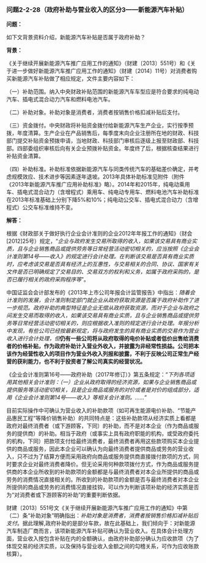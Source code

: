 ### 问题2-2-28（政府补助与营业收入的区分3——新能源汽车补贴）

**问题：**

如下文背景资料介绍，新能源汽车补贴是否属于政府补助？

**背景：**

《关于继续开展新能源汽车推广应用工作的通知》（财建〔2013〕551号）和《关于进一步做好新能源汽车推广应用工作的通知》（财建〔2014〕11号）对消费者购买新能源汽车补贴做了相应规定，文件主要内容如下：

（一）补助范围。纳入中央财政补贴范围的新能源汽车车型应是符合要求的纯电动汽车、插电式混合动力汽车和燃料电池汽车。

（二）补助对象。补助对象是消费者，消费者按销售价格扣减补贴后支付。

（三）资金拨付。中央财政将补贴资金拨付给新能源汽车生产企业，实行按季预拨，年度清算。生产企业在产品销售后，每季度末向企业注册所在地的财政、科技部门提交补贴资金预拨申请，当地财政、科技部门审核后逐级上报至财政部、科技部。四部委组织审核后向有关企业预拨补贴资金。年度终了后，根据核查结果进行补贴资金清算。

（四）补助标准。补助标准依据新能源汽车与同类传统汽车的基础差价确定，并考虑规模效应、技术进步等因素逐年退坡。2013年具体补助标准见附件（附件《2013年新能源汽车推广应用补助标准》略）。2014年和2015年，纯电动乘用车、插电式混合动力（含增程式）乘用车、纯电动专用车、燃料电池汽车补助标准在2013年标准基础上分别下降5%和10%；纯电动公交车、插电式混合动力（含增程式）公交车标准维持不变。

**解答：**

根据《财政部关于做好执行企业会计准则的企业2012年年报工作的通知》（财会[2012]25号）规定，“*企业与政府发生交易所取得的收入，如果该交易具有商业实质，且与企业销售商品或提供劳务等日常经营活动密切相关的，应当按照《企业会计准则第14号——收入》的规定进行会计处理。在判断该交易是否具有商业实质时，应考虑该交易是否具有经济上的互惠性，与交易相关的合同、协议、国家有关文件是否已明确规定了交易目的、交易双方的权利和义务，如属于政府采购的，是否已履行相关的政府采购程序等*”。

中国证监会会计部发布的《2013年上市公司年报会计监管报告》中指出：*随着会计准则的发展，会计准则制定部门就企业从政府获取资源是否属于政府补助作了进一步规范。政府补助的典型特征是企业无偿从政府获取资源，而对于企业与政府之间发生交易而取得的收入，如果该交易具有商业实质，且与企业销售商品或提供劳务等日常经营活动密切相关的，则应根据收入准则的规定进行会计处理。年报分析中发现，有些公司已经按最新规定，将与政府发生的具有商业实质的交易作为营业收入进行会计处理，但***仍有一些公司将从政府取得的电价补贴或者低价出售给消费者的价格补贴，作为政府补助计入营业外收入，并披露为非经常性损益。公司把本该作为经营性收入的项目作为营业外收入列报和披露，不利于反映公司正常生产经营的获利能力，也不利于投资者了解公司真实的经营状况。**

《企业会计准则第16号——政府补助（2017年修订）》第五条规定：“*下列各项适用其他相关会计准则：（一）企业从政府取得的经济资源，如果与企业销售商品或提供服务等活动密切相关，且是企业商品或服务的对价或者是对价的组成部分，适用《企业会计准则第14号——收入》等相关会计准则。……*”

目前实际操作中可确认为营业收入的补助款项（如可再生能源电价补助、“节能产品惠民工程”等降价销售补助）的共同特点是：这些补助款项从经济实质上看都是政府对最终消费者（或下游顾客，下同）的补助，而不是对本企业（作为商品或服务的提供商）的补助。相当于政府（或事实上具有政府职能的机构，或受政府委托的机构，下同）把款项支付给最终消费者，最终消费者再用这些款项购买本企业提供的商品或服务，因此本企业可以确认为向最终消费者提供商品或劳务的营业收入，只不过为了结算方便而采用政府向商品或服务提供商直接拨付款项的方式，同时要求企业对最终消费者降价。但无论采用何种款项拨付方式，作为商品或服务提供商的本企业所收到的补助款项的金额都是与最终消费者对本企业所提供的商品或劳务的消费情况直接相关的。所收到的补助款项的金额是否与最终消费者对本企业所提供的商品或劳务的消费情况直接挂钩，可以作为判断该项补助的经济实质是否为“对消费者或下游顾客的补助”的重要判断依据。

财建〔2013〕551号文《关于继续开展新能源汽车推广应用工作的通知》中第（二）条“补助对象”明确指出：*补助对象是消费者，消费者按销售价格扣减补贴后支付*。据此理解,政府补助的是部分车款，故在此基础上，我们倾向于：对新能源汽车制造厂商而言，该项新能源汽车补贴可确认为营业收入。在具体会计处理方面，营业收入按包含补贴在内的全额确认，由政府补助部分确认为应收款项（为了体现交易的经济实质，以及保持与营业收入金额之间的勾稽关系，可作为应收账款核算）。